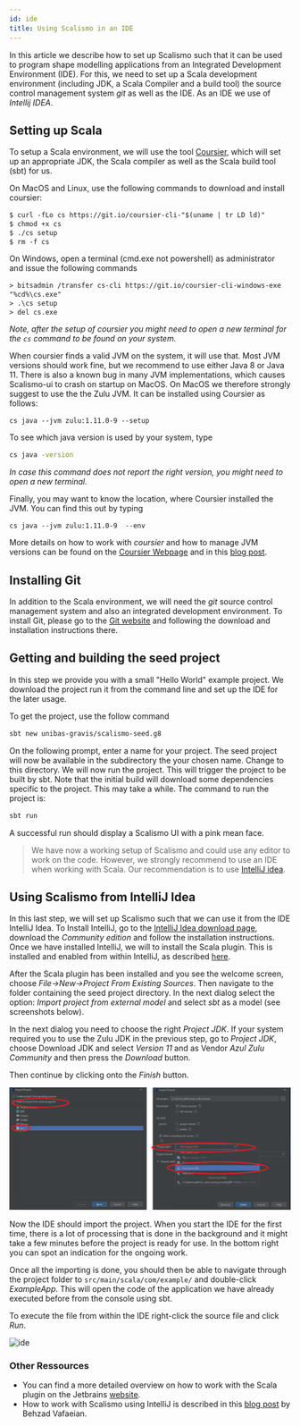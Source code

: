 ```yaml
---
id: ide
title: Using Scalismo in an IDE
---
```


In this article we describe how to set up Scalismo such that it can be used to program shape modelling applications from an Integrated Development Environment (IDE).
For this, we need to set up a Scala development environment (including JDK, a Scala Compiler and a build tool) the source control management system *git* as well as
the IDE. As an IDE we use of *Intellij IDEA*.

## Setting up Scala

To setup a Scala environment, we will use the tool [Coursier](https://get-coursier.io/), which will set up an appropriate JDK, the Scala compiler as well as the Scala build tool (sbt) for us.

On MacOS and Linux, use the following commands to download and install coursier:

```
$ curl -fLo cs https://git.io/coursier-cli-"$(uname | tr LD ld)"
$ chmod +x cs
$ ./cs setup
$ rm -f cs
```

On Windows, open a terminal (cmd.exe not powershell) as administrator and issue the following commands

```
> bitsadmin /transfer cs-cli https://git.io/coursier-cli-windows-exe "%cd%\cs.exe"
> .\cs setup
> del cs.exe
```

*Note, after the setup of coursier you might need to open a new terminal for the ```cs``` command to be found on your system.*

When coursier finds a valid JVM on the system, it will use that. Most JVM versions should work fine, but we recommend to use either Java 8 or Java 11. There is also a known bug in many JVM implementations, which causes Scalismo-ui to crash on startup on MacOS. On MacOS we therefore strongly suggest to use the the Zulu JVM. It can be installed using Coursier as follows:

```
cs java --jvm zulu:1.11.0-9 --setup
```

To see which java version is used by your system, type

```bash
cs java -version
```

*In case this command does not report the right version, you might need to open a new terminal.*

Finally, you may want to know the location, where Coursier installed the JVM. You can find this out by
typing

```
cs java --jvm zulu:1.11.0-9  --env
```


More details on how to work with *coursier* and how to manage JVM versions can be found on the [Coursier Webpage](https://get-coursier.io/docs/cli-overview) and in
this [blog post](https://get-coursier.io/docs/cli-setup).

## Installing Git

In addition to the Scala environment, we will need the *git* source control management system and also an integrated development environment.
To install Git, please go to the [Git website](https://git-scm.com/downloads) and following the download and installation instructions there.

## Getting and building the seed project

In this step we provide you with a small "Hello World" example project.
We download the project  run it from the command line and set up the IDE for the later usage.

To get the project, use the follow command

```bash
sbt new unibas-gravis/scalismo-seed.g8
```

On the following prompt, enter a name for your project. The seed project will now be available in the subdirectory
the your chosen name. Change to this directory.
We will now run the project. This will trigger the project to be built by sbt.
Note that the initial build will download some dependencies specific to the project. This may take a while.
The command to run the project is:

```bash
sbt run
```

A successful run should display a Scalismo UI with a pink mean face.

> We have now a working setup of Scalismo and could use any editor to work on the code.
> However, we strongly recommend to use an IDE when working with Scala. Our recommendation
> is to use [IntelliJ idea](https://www.jetbrains.com/idea/).


## Using Scalismo from IntelliJ Idea

In this last step, we will set up Scalismo such that we can use it from the IDE IntelliJ Idea.
To Install IntelliJ, go to the [IntelliJ Idea download page](https://www.jetbrains.com/idea/download/#section=windows), download the *Community edition* and follow the installation instructions. Once we have installed IntelliJ, we will to install the Scala plugin. This is
installed and enabled from within IntelliJ, as described [here](https://www.jetbrains.com/help/idea/discover-intellij-idea-for-scala.html#).


After the Scala plugin has been installed and you see the welcome screen, choose *File->New->Project From Existing Sources*.
Then navigate to the folder containing the seed project directory. In the next dialog select the option: *Import project from external model* and select *sbt* as a model (see screenshots below).

In the next dialog you need to choose the right *Project JDK*. If your system required you to use the Zulu JDK in the previous step, go to *Project JDK*, choose Download JDK and select
*Version 11* and as Vendor *Azul Zulu Community* and then press the *Download* button.

Then continue by clicking onto the *Finish* button.

![ide](images/project-import-intellij.png)

Now the IDE should import the project. When you start the IDE for the first time,
there is a lot of processing that is done in the background and it might take a few minutes
before the project is ready for use. In the bottom right you can spot an indication for the ongoing work.

Once all the importing is done, you should then be able to navigate through the project folder to
```src/main/scala/com/example/``` and double-click *ExampleApp*.
This will open the code of the application we have already executed before from the console using sbt.

To execute the file from within the IDE right-click the source file and click *Run*.

![ide](images/project-in-intellij.png)


### Other Ressources

* You can find a more detailed overview on how to work with the Scala plugin on the Jetbrains [website](https://www.jetbrains.com/help/idea/discover-intellij-idea-for-scala.html#).
* How to work with Scalismo using IntelliJ is described in this [blog post](http://empty-set.me/index.php/categories-intro/statistical-shape-modeling/) by Behzad Vafaeian.

